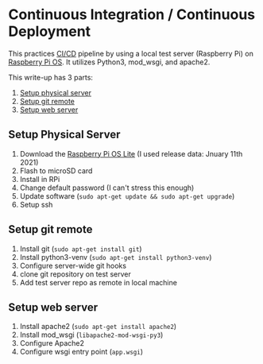# Continuous Integration / Continuous Deployment

This practices [CI/CD](https://www.youtube.com/watch?v=eB0nUzAI7M8) pipeline by using a local test server (Raspberry Pi) on [Raspberry Pi OS](https://www.raspberrypi.org/software/operating-systems/#raspberry-pi-os-32-bit). It utilizes Python3, mod_wsgi, and apache2.

This write-up has 3 parts:

1. [Setup physical server](docs/1-physical-server.md)
2. [Setup git remote](docs/2-git-remote.md)
3. [Setup web server](docs/3-web-server.md)

## Setup Physical Server

1. Download the [Raspberry Pi OS Lite](https://www.raspberrypi.org/software/operating-systems/#raspberry-pi-os-32-bit) (I used release data: Jnuary 11th 2021)
2. Flash to microSD card
3. Install in RPi 
4. Change default password (I can't stress this enough)
5. Update software (`sudo apt-get update && sudo apt-get upgrade`)
6. Setup ssh

## Setup git remote

1. Install git (`sudo apt-get install git`)
2. Install python3-venv (`sudo apt-get install python3-venv`)
3. Configure server-wide git hooks
4. clone git repository on test server
5. Add test server repo as remote in local machine

## Setup web server

1. Install apache2 (`sudo apt-get install apache2`)
2. Install mod_wsgi (`libapache2-mod-wsgi-py3`)
3. Configure Apache2
4. Configure wsgi entry point (`app.wsgi`)
